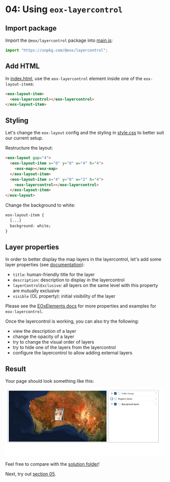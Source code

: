 # 04: Using `eox-layercontrol`

## Import package

Import the `@eox/layercontrol` package into [main.js](./main.js):

```js
import "https://unpkg.com/@eox/layercontrol";
```

## Add HTML

In [index.html](./index.html), use the `eox-layercontrol` element inside one of the `eox-layout-item`s:

```html
<eox-layout-item>
  <eox-layercontrol></eox-layercontrol>
</eox-layout-item>
```

## Styling

Let's change the `eox-layout` config and the styling in [style.css](./style.css) to better suit our current setup.

Restructure the layout:

```html
<eox-layout gap="4">
  <eox-layout-item x="0" y="0" w="4" h="4">
    <eox-map></eox-map>
  </eox-layout-item>
  <eox-layout-item x="4" y="0" w="2" h="4">
    <eox-layercontrol></eox-layercontrol>
  </eox-layout-item>
</eox-layout>
```

Change the background to white:

```css
eox-layout-item {
  [...]
  background: white;
}
```

## Layer properties

In order to better display the map layers in the layercontrol, let's add some layer properties (see [documentation](https://eox-a.github.io/EOxElements/?path=/docs/elements-eox-layercontrol--docs)):

- `title`: human-friendly title for the layer
- `description`: description to display in the layercontrol
- `layerControlExclusive`: all layers on the same level with this property are mutually exclusive
- `visible` (OL property): initial visibility of the layer

Please see the [EOxElements docs](https://eox-a.github.io/EOxElements/?path=/docs/elements-eox-layercontrol--docs) for more properties and examples for `eox-layercontrol`.

Once the layercontrol is working, you can also try the following:

- view the description of a layer
- change the opacity of a layer
- try to change the visual order of layers
- try to hide one of the layers from the layercontrol
- configure the layercontrol to allow adding external layers

## Result

Your page should look something like this:

![](../screenshots/04.png)

Feel free to compare with the [solution folder](./solution/)!

Next, try out [section 05](../05-eox-itemfilter/README.md).
